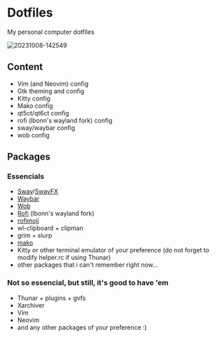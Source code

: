 # Dotfiles

My personal computer dotfiles

![20231008-142549](https://github.com/PedroG14/dotfiles/assets/52004811/2b2b44fa-d645-41a2-8765-405f8f8ab434)

## Content

- Vim (and Neovim) config
- Gtk theming and config
- Kitty config
- Mako config
- qt5ct/qt6ct config
- rofi (lbonn's wayland fork) config
- sway/waybar config
- wob config

## Packages

### Essencials
- [Sway](https://github.com/swaywm/sway)/[SwayFX](https://github.com/WillPower3309/swayfx)
- [Waybar](https://github.com/Alexays/Waybar)
- [Wob](https://github.com/francma/wob)
- [Rofi](https://github.com/lbonn/rofi) (lbonn's wayland fork)
- [rofimoji](https://github.com/fdw/rofimoji)
- wl-clipboard + clipman
- grim + slurp
- [mako](https://github.com/emersion/mako)
- Kitty or other terminal emulator of your preference (do not forget to modify helper.rc if using Thunar)
- other packages that i can't remember right now...

### Not so essencial, but still, it's good to have 'em
- Thunar + plugins + gvfs
- Xarchiver
- Vim
- Neovim
- and any other packages of your preference :)
